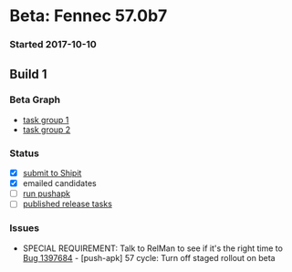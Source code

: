 # Beta: Fennec 57.0b7

### Started 2017-10-10

## Build 1


### Beta Graph
- [task group 1](https://tools.taskcluster.net/push-inspector/#/NFjEvc7YQ2uiBPPsJbOHWQ)
- [task group 2](https://tools.taskcluster.net/push-inspector/#/dpGrIYPWQtGz-IbHs8foAA)

### Status
- [x] [submit to Shipit](https://wiki.mozilla.org/Release:Release_Automation_on_Mercurial:Starting_a_Release#Submit_to_Ship_It)
- [x] emailed candidates
- [ ] [run pushapk](https://github.com/mozilla/releasewarrior/blob/master/how-tos/fennec-temp-relpro.md#run-pushapk-manually)
- [ ] [published release tasks](https://wiki.mozilla.org/Release:Release_Automation_on_Mercurial:Updates_through_Shipping#Post-release_tasks)

### Issues
- SPECIAL REQUIREMENT: Talk to RelMan to see if it's the right time to [Bug 1397684](https://bugzilla.mozilla.org/show_bug.cgi?id=1397684) - [push-apk] 57 cycle: Turn off staged rollout on beta
